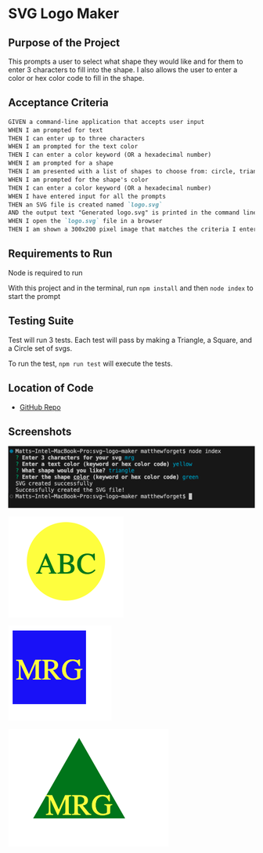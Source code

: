 # SVG Logo Maker

## Purpose of the Project

This prompts a user to select what shape they would like and for them to enter 3 characters to fill into the shape. I also allows the user to enter a color or hex color code to fill in the shape.

## Acceptance Criteria

```md
GIVEN a command-line application that accepts user input
WHEN I am prompted for text
THEN I can enter up to three characters
WHEN I am prompted for the text color
THEN I can enter a color keyword (OR a hexadecimal number)
WHEN I am prompted for a shape
THEN I am presented with a list of shapes to choose from: circle, triangle, and square
WHEN I am prompted for the shape's color
THEN I can enter a color keyword (OR a hexadecimal number)
WHEN I have entered input for all the prompts
THEN an SVG file is created named `logo.svg`
AND the output text "Generated logo.svg" is printed in the command line
WHEN I open the `logo.svg` file in a browser
THEN I am shown a 300x200 pixel image that matches the criteria I entered
```

## Requirements to Run

Node is required to run

With this project and in the terminal, run `npm install` and then `node index` to start the prompt

## Testing Suite

Test will run 3 tests. Each test will pass by making a Triangle, a Square, and a Circle set of svgs.

To run the test, `npm run test` will execute the tests.

## Location of Code

- [GitHub Repo](https://github.com/mgordon82/svg-logo-maker)

## Screenshots

![Image of Prompt Answers](./images/prompt-answers.png)

![Image of Circle Logo](./images/circle-example.png)

![Image of Square Logo](./images/square-example.png)

![Image of Triangle Logo](./images/triangle-example.png)
